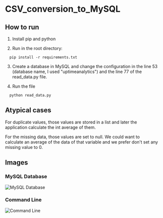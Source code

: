# CSV_conversion_to_MySQL

## How to run

1. Install pip and python

2. Run in the root directory:
```
  pip install -r requirements.txt
```
3. Create a database in MySQL and change the configuration in the line 53 (database name, I used "uptimeanalytics") and the line 77 of the read_data.py file.

4. Run the file
```
  python read_data.py
```

## Atypical cases

For duplicate values, those values are stored in a list and later the application calculate the int average of them.

For the missing data, those values are set to null. We could want to calculate an average of the data of that variable and we prefer don't set any missing value to 0.

## Images

### MySQL Database
![MySQL Database](https://i.imgur.com/8n93Gtq.png)

### Command Line
![Command Line](https://i.imgur.com/IJXIeLL.png)
